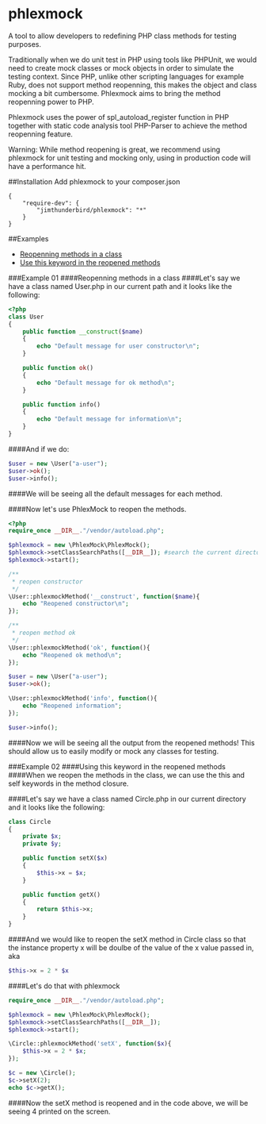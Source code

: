 # phlexmock
A tool to allow developers to redefining PHP class methods for testing purposes.

Traditionally when we do unit test in PHP using tools like PHPUnit, we would need to create mock classes or mock objects
in order to simulate the testing context. Since PHP, unlike other scripting languages for example Ruby, does not support method reopenning, 
this makes the object and class mocking a bit cumbersome. Phlexmock aims to bring the method reopenning power to PHP.

Phlexmock uses the power of spl_autoload_register function in PHP together with static code analysis tool PHP-Parser to achieve the method reopenning feature.

Warning: While method reopening is great, we recommend using phlexmock for unit testing and mocking only, using in production code will have a performance hit.

##Installation 
Add phlexmock to your composer.json 
```
{
    "require-dev": {
        "jimthunderbird/phlexmock": "*"
    }
}
```

##Examples 

+ [Reopenning methods in a class](#example-01)
+ [Use this keyword in the reopened methods](#example-02)

###Example 01 
####Reopenning methods in a class
####Let's say we have a class named User.php in our current path and it looks like the following:
```php 
<?php 
class User 
{
    public function __construct($name)
    {
        echo "Default message for user constructor\n";
    }

    public function ok()
    {
        echo "Default message for ok method\n";
    }

    public function info()
    {
        echo "Default message for information\n";
    }
}
```

####And if we do:
```php 
$user = new \User("a-user");
$user->ok();
$user->info();
```
####We will be seeing all the default messages for each method.

####Now let's use PhlexMock to reopen the methods.

```php 
<?php 
require_once __DIR__."/vendor/autoload.php";

$phlexmock = new \PhlexMock\PhlexMock();
$phlexmock->setClassSearchPaths([__DIR__]); #search the current directory for classes
$phlexmock->start();

/**
 * reopen constructor
 */
\User::phlexmockMethod('__construct', function($name){
    echo "Reopened constructor\n";
});

/**
 * reopen method ok
 */
\User::phlexmockMethod('ok', function(){
    echo "Reopened ok method\n";
});

$user = new \User("a-user");
$user->ok();

\User::phlexmockMethod('info', function(){
    echo "Reopened information";
});

$user->info();
```

####Now we will be seeing all the output from the reopened methods! This should allow us to easily modify or mock any classes for testing. 

###Example 02 
####Using this keyword in the reopened methods
####When we reopen the methods in the class, we can use the this and self keywords in the method closure. 

####Let's say we have a class named Circle.php in our current directory and it looks like the following:
```php 
class Circle 
{
    private $x;
    private $y;

    public function setX($x)
    {
        $this->x = $x; 
    }

    public function getX()
    {
        return $this->x;
    }
}
```

####And we would like to reopen the setX method in Circle class so that the instance property x will be doulbe of the value of the x value passed in, aka
```php 
$this->x = 2 * $x
```

####Let's do that with phlexmock 
```php 
require_once __DIR__."/vendor/autoload.php";

$phlexmock = new \PhlexMock\PhlexMock();
$phlexmock->setClassSearchPaths([__DIR__]);
$phlexmock->start();

\Circle::phlexmockMethod('setX', function($x){
    $this->x = 2 * $x;
});

$c = new \Circle();
$c->setX(2);
echo $c->getX();
``` 

####Now the setX method is reopened and in the code above, we will be seeing 4 printed on the screen. 
